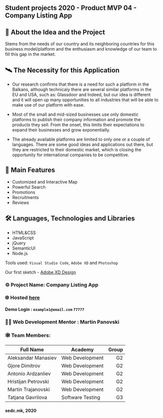 ## Student projects 2020 - Product MVP 04 - Company Listing App

## 🧬 About the Idea and the Project 
Stems from the needs of our country and its neighboring countries for this business model/platform and the enthusiasm and knowledge of our team to fill this gap in the market.

## 🛰 The Necessity for this Application 
* Our research confirms that there is a need for such a platform in the Balkans, although technicaly there are several similar platforms in the EU and USA, such as: Glassdoor and Indeed, but our idea is different and it will open up many opportunities to all industries that will be able to make use of our platform with ease.

* Most of the small and mid-sized businesses use only domestic platforms to publish their company information and promote the products they sell. From the onset, this limits their expectations to expand their businesses and grow exponentially.

* The already available platforms are limited to only one or a couple of languages. There are some good ideas and applications out there, but they are restricted to their domestic market, which is closing the opportunity for international companies to be competitive.

## 🧩 Main Features 

* Customized and Interactive Map
* Powerful Search
* Promotions
* Recruitments
* Reviews

## 🛠 Languages, Technologies and Libraries

* HTML&CSS
* JavaScript
* jQuery
* SemanticUI
* Node.js

Tools used: `Visual Studio Code`, `Adobe XD` and `Photoshop`

Our first sketch - [Adobe XD Design](https://xd.adobe.com/view/e15d9083-bede-4a81-8b20-bf3d4f3af104-b40e/)


### ⚙ Project Name: Company Listing App

### 🌐 Hosted [here](http://167.172.190.47/) 
#### Demo Login : `example1@email.com` `77777`

### 🧙‍♂️ Web Development Mentor : Martin Panovski

### 🕸 Team Members:

| Full Name           | Academy         | Group |
| ------------------  | -------------   | -----:|
| Aleksandar Manasiev | Web Development |   G2  |
| Gjore Dimitrov      | Web Development |   G2  |
| Antonio Ardzanliev  | Web Development |   G2  |
| Hristijan Petrovski | Web Development |   G2  |
| Martin Trajanovski  | Web Development |   G2  |
| Tatjana Gavrilova   | Software Testing|   G3  |


#### sedc.mk, 2020
